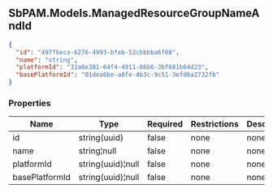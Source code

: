 
<h2 id="tocS_SbPAM.Models.ManagedResourceGroupNameAndId">SbPAM.Models.ManagedResourceGroupNameAndId</h2>

<a id="schemasbpam.models.managedresourcegroupnameandid"></a>
<a id="schema_SbPAM.Models.ManagedResourceGroupNameAndId"></a>
<a id="tocSsbpam.models.managedresourcegroupnameandid"></a>
<a id="tocssbpam.models.managedresourcegroupnameandid"></a>

```json
{
  "id": "497f6eca-6276-4993-bfeb-53cbbbba6f08",
  "name": "string",
  "platformId": "32a6e381-64f4-4911-86b6-3bf681b64d23",
  "basePlatformId": "01dea6be-a8fe-4b3c-9c51-3efd6a2732fb"
}

```

### Properties

|Name|Type|Required|Restrictions|Description|
|---|---|---|---|---|
|id|string(uuid)|false|none|none|
|name|string¦null|false|none|none|
|platformId|string(uuid)¦null|false|none|none|
|basePlatformId|string(uuid)¦null|false|none|none|


